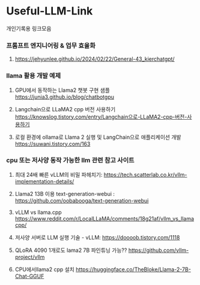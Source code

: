 # Useful-LLM-Link
개인기록용 링크모음

### 프롬프트 엔지니어링 & 업무 효율화
1) https://jehyunlee.github.io/2024/02/22/General-43_kierchatgpt/

### llama 활용 개발 예제
1) GPU에서 동작하는 Llama2 챗봇 구현 샘플  https://junia3.github.io/blog/chatbotgpu
 
2) Langchain으로 LLaMA2 cpp 버전 사용하기 https://knowslog.tistory.com/entry/Langchain으로-LLaMA2-cpp-버전-사용하기

3) 로컬 환경에 ollama로 Llama 2 실행 및 LangChain으로 애플리케이션 개발 https://suwani.tistory.com/163

### cpu 또는 저사양 동작 가능한 llm 관련 참고 사이트 
1) 최대 24배 빠른 vLLM의 비밀 파헤치기: https://tech.scatterlab.co.kr/vllm-implementation-details/

2) Llama2 13B 이용 text-generation-webui : https://github.com/oobabooga/text-generation-webui

3) vLLM vs llama.cpp   https://www.reddit.com/r/LocalLLaMA/comments/18g21af/vllm_vs_llamacpp/

4) 저사양 서버로 LLM 실행 기술 - vLLM: https://doooob.tistory.com/1118

5) QLoRA  4090 1개로도 lama2 7B 파인튜닝 가능?? https://github.com/vllm-project/vllm

6) CPU에서llama2 cpp 설치 https://huggingface.co/TheBloke/Llama-2-7B-Chat-GGUF
